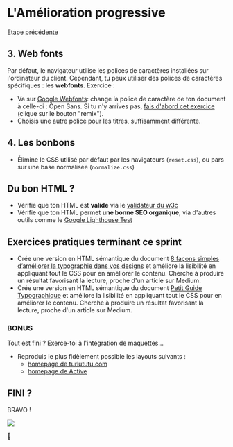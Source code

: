 # L'Amélioration progressive

[Etape précédente](2-CSS.md)

## 3. Web fonts
Par défaut, le navigateur utilise les polices de caractères installées sur l'ordinateur du client. Cependant, tu peux utiliser des polices de caractères spécifiques : les **webfonts**.
Exercice :
- Va sur [Google Webfonts](https://fonts.google.com/): change la police de caractère de ton document à celle-ci : Open Sans. Si tu n'y arrives pas, [fais d'abord cet exercice](https://d157rqmxrxj6ey.cloudfront.net/chadsansing/20997/) (clique sur le bouton "remix").
- Choisis une autre police pour les titres, suffisamment différente.

## 4. Les bonbons
- Élimine le CSS utilisé par défaut par les navigateurs (`reset.css`), ou pars sur une base normalisée (`normalize.css`)  

## Du bon HTML ? 
- Vérifie que ton HTML est **valide** via le [validateur du w3c](https://validator.w3.org/)
- Vérifie que ton HTML permet **une bonne SEO organique**, via d'autres outils comme le [Google Lighthouse Test](https://developers.google.com/web/tools/lighthouse/) 

## Exercices pratiques terminant ce sprint
- Crée une version en HTML sémantique du document [8 façons simples d’améliorer la typographie dans vos designs](doc-ameliorer-sa-typo.txt) et améliore la lisibilité en appliquant tout le CSS pour en améliorer le contenu. Cherche à produire un résultat favorisant la lecture, proche d'un article sur Medium. 
- Crée une version en HTML sémantique du document [Petit Guide Typographique](doc-guide-typographie.txt) et améliore la lisibilité en appliquant tout le CSS pour en améliorer le contenu. Cherche à produire un résultat favorisant la lecture, proche d'un article sur Medium.

### BONUS
Tout est fini ? Exerce-toi à l'intégration de maquettes...
- Reproduis le plus fidèlement possible les layouts suivants :    
	- [homepage de turlututu.com](turlututu.png)
	- [homepage de Active](active.png)

## FINI ? 
BRAVO !

![](win.gif)

:sparkling_heart:
